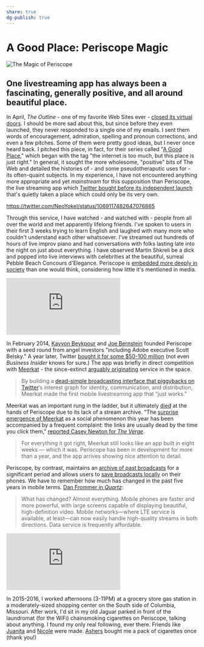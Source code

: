 ```yaml
---
share: true
dg-publish: true
---
```

# A Good Place: Periscope Magic
[](Notes-Periscope%20Magic)

![The Magic of Periscope](https://i.snap.as/3fM96uY.jpg)

## One livestreaming app has always been a fascinating, generally positive, and all around beautiful place.

In April, *The Outline* - one of my favorite Web Sites ever - [closed its virtual doors](https://www.niemanlab.org/2020/04/the-outline-an-attempt-to-build-a-bolder-kind-of-news-site-appears-to-have-met-its-end/). I should be more sad about this, but since before they even launched, they never responded to a single one of my emails. I sent them words of encouragement, admiration, spelling and pronoun corrections, and even a few pitches. Some of them were pretty good ideas, but I never once heard back. I pitched this piece, in fact, for their series called "[A Good Place](https://theoutline.com/post/8423/a-good-place-symbolics-internet-history-oldest-website)," which began with the tag "the internet is too much, but this place is just right." In general, it sought the more wholesome, "positive" bits of The Web and detailed the histories of - and some pseudotheraputic uses for - its often-quaint subjects. In my experience, I have not encountered anything more appropriate and yet *mainstream* for this supposition than Periscope, the live streaming app which [Twitter bought before its independent launch](https://www.businessinsider.com/what-is-periscope-and-why-twitter-bought-it-2015-3) that's quietly taken a place which could only be its very own.

https://twitter.com/NeoYokel/status/1069117482647076865

Through this service, I have watched - and watched with - people from all over the world and met apparently lifelong friends. I've spoken to users in their first 3 weeks trying to learn English and laughed with many more who couldn't understand each other whatsoever. I've streamed out hundreds of hours of live improv piano and had conversations with folks lasting late into the night on just about everything. I have observed Martin Shkreli be a dick and popped into live interviews with celebrities at the beautiful, surreal Pebble Beach Concours d'Elegance. Periscope is [embedded more deeply in society](https://www.theatlantic.com/magazine/archive/2020/06/qanon-nothing-can-stop-what-is-coming/610567/) than one would think, considering how little it's mentioned in media.

<iframe width="auto" height="auto" src="https://www.youtube.com/embed/0_0MynsbpOo?controls=0" frameborder="0" allow="accelerometer; autoplay; encrypted-media; gyroscope; picture-in-picture" allowfullscreen></iframe>

In February 2014, [Kayvon Beykpour](https://twitter.com/kayvz) and [Joe Bernstein](https://twitter.com/joebernstein) founded Periscope with a seed round from angel investors "including Adobe executive Scott Belsky." A year later, Twitter [bought it for some $50-100 million](https://www.businessinsider.com/twitter-acquires-periscope-for-a-sizable-amount-2015-3) (not even *Business Insider* knows for sure.) The app was briefly in direct competition with [Meerkat](https://techcrunch.com/2015/03/01/meerkat/) - the since-extinct [arguably originating](https://techcrunch.com/2015/03/08/the-inevitable-democratization/) service in the space.

> By building a [dead-simple broadcasting interface that piggybacks on Twitter](https://beta.techcrunch.com/2015/03/01/meerkat/)‘s interest graph for identity, communication, and distribution, Meerkat made the first mobile livestreaming app that “just works."

Meerkat was an important rung in the ladder, but it ultimately [died](https://www.bbc.com/news/technology-37555100) at the hands of Periscope due to its lack of a stream archive. "The [surprise emergence of Meerkat](http://www.theverge.com/2015/3/17/8234769/how-meerkat-conquered-all-at-sxsw) as a social phenomenon this year has been accompanied by a frequent complaint: the links are usually dead by the time you click them," [reported Casey Newton for *The Verge*](https://www.theverge.com/2015/3/26/8293353/periscope-live-streaming-twitter-meerkat).

> For everything it got right, Meerkat still looks like an app built in eight weeks — which it was. Periscope has been in development for more than a year, and the app arrives showing nice attention to detail.

Periscope, by contrast, maintains an [archive of past broadcasts](https://www.theverge.com/2016/5/9/11635382/periscope-permanent-broadcasts-search-drone-integration-dji) for a significant period and allows users to [save broadcasts locally](https://help.twitter.com/en/using-twitter/save-broadcast) on their phones. We have to remember how much has changed in the past five years in mobile terms. [Dan Frommer in *Quartz*](https://qz.com/365293/it-took-a-decade-but-mobile-video-is-finally-exploding/):

> What has changed? Almost everything. Mobile phones are faster and more powerful, with large screens capable of displaying beautiful, high-definition video. Mobile networks—where LTE service is available, at least—can now easily handle high-quality streams in both directions. Data service is frequently affordable.

<iframe width="auto" height="auto" align="center" src="https://www.youtube.com/embed/s_1YEnJKjdw" frameborder="0" allow="accelerometer; autoplay; encrypted-media; gyroscope; picture-in-picture" allowfullscreen></iframe>

In 2015-2016, I worked afternoons (3-11PM) at a grocery store gas station in a moderately-sized shopping center on the South side of Columbia, Missouri. After work, I'd sit in my old Jaguar parked in front of the laundromat (for the WiFi) chainsmoking cigarettes on Periscope, talking about anything. I found my only real following, ever there. Friends like [Juanita](https://www.pscp.tv/Jquinta) and [Nicole](https://www.pscp.tv/Nicole3) were made. [Ashers](https://www.pscp.tv/OMFGAshers) bought me a pack of cigarettes once (thank you!)